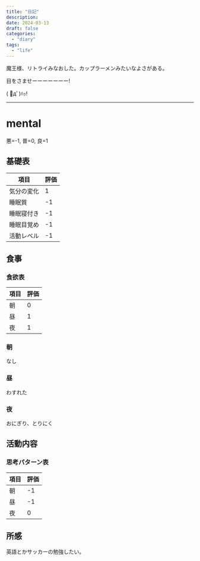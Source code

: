```yaml
---
title: "日記"
description:
date: 2024-03-13
draft: false
categories:
  - "diary"
tags:
  - "life"
---
```


魔王様、リトライみなおした。カップラーメンみたいなよさがある。

目をさませーーーーーーー!

( ﾟдﾟ)ﾊｯ!

---

# mental

悪=-1, 普=0, 良=1

## 基礎表

| 項目       | 評価 |
| ---------- | ---- |
| 気分の変化 | 1    |
| 睡眠質     | -1   |
| 睡眠寝付き | -1   |
| 睡眠目覚め | -1   |
| 活動レベル | -1   |

## 食事

### 食欲表

| 項目 | 評価 |
| ---- | ---- |
| 朝   | 0    |
| 昼   | 1    |
| 夜   | 1    |

### 朝

なし

### 昼

わすれた

### 夜

おにぎり、とりにく

## 活動内容

### 思考パターン表

| 項目 | 評価 |
| ---- | ---- |
| 朝   | -1   |
| 昼   | -1   |
| 夜   | 0    |

## 所感

英語とかサッカーの勉強したい。
